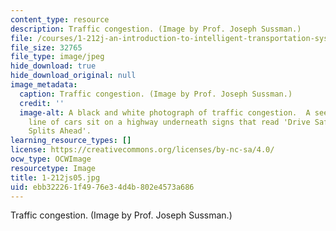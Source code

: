 ```yaml
---
content_type: resource
description: Traffic congestion. (Image by Prof. Joseph Sussman.)
file: /courses/1-212j-an-introduction-to-intelligent-transportation-systems-spring-2005/ebb322261f4976e34d4b802e4573a686_1-212js05.jpg
file_size: 32765
file_type: image/jpeg
hide_download: true
hide_download_original: null
image_metadata:
  caption: Traffic congestion. (Image by Prof. Joseph Sussman.)
  credit: ''
  image-alt: A black and white photograph of traffic congestion.  A seemingly endless
    line of cars sit on a highway underneath signs that read 'Drive Safely' and 'Traffic
    Splits Ahead'.
learning_resource_types: []
license: https://creativecommons.org/licenses/by-nc-sa/4.0/
ocw_type: OCWImage
resourcetype: Image
title: 1-212js05.jpg
uid: ebb32226-1f49-76e3-4d4b-802e4573a686
---
```

Traffic congestion. (Image by Prof. Joseph Sussman.)